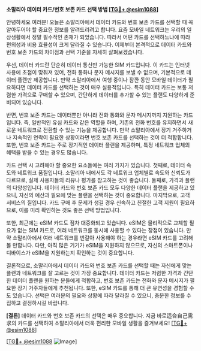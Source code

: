 **소말리아 데이터 카드/번호 보존 카드 선택 방법 [[TG💪+ @esim1088](https://t.me/s/esim1088)]**

안녕하세요 여러분! 오늘은 소말리아에서 데이터 카드와 번호 보존 카드를 선택할 때 꼭 알아두어야 할 중요한 정보를 알려드리려고 합니다. 요즘 모바일 네트워크는 우리의 일상생활에서 정말 필수적인 존재가 되었습니다. 따라서 어떤 카드를 선택하느냐에 따라 편의성과 비용 효율성이 크게 달라질 수 있습니다. 이제부터 본격적으로 데이터 카드와 번호 보존 카드의 차이점과 선택 기준을 자세히 살펴보겠습니다.

우선, 데이터 카드란 단순히 데이터 통신만 가능한 SIM 카드입니다. 이 카드는 인터넷 사용에 초점이 맞춰져 있어, 전화 통화나 문자 메시지를 보낼 수 없으며, 기본적으로 데이터 플랜만 제공합니다. 만약 소말리아에서 여행 중이나 잠깐 동안 모바일 데이터가 필요하다면 데이터 카드를 선택하는 것이 매우 실용적입니다. 특히 데이터 카드는 보통 저렴한 가격으로 구매할 수 있으며, 간단하게 데이터를 추가할 수 있는 플랜도 다양하게 준비되어 있습니다.

반면, 번호 보존 카드는 데이터뿐만 아니라 전화 통화와 문자 메시지까지 지원하는 카드입니다. 즉, 일반적인 유심 카드와 같은 역할을 하며, 기존의 전화 번호를 유지하면서 새로운 네트워크로 전환할 수 있는 기능을 제공합니다. 만약 소말리아에서 장기 거주하거나 지속적인 연락이 필요한 상황이라면 번호 보존 카드를 선택하는 것이 더 적합합니다. 또한, 번호 보존 카드는 주로 장기적인 데이터 플랜을 제공하며, 특정 네트워크 업체의 혜택을 받을 수 있는 경우도 많습니다.

카드 선택 시 고려해야 할 중요한 요소들에는 여러 가지가 있습니다. 첫째로, 데이터 속도와 네트워크 품질입니다. 소말리아 내에서도 각 네트워크 업체별로 속도와 신뢰도가 다르므로, 실제 사용자들의 리뷰나 평가를 참고하는 것이 좋습니다. 둘째로, 가격과 플랜의 다양성입니다. 데이터 카드와 번호 보존 카드 모두 다양한 데이터 플랜을 제공하고 있으니, 자신의 예산과 필요에 맞는 플랜을 선택하는 것이 중요합니다. 마지막으로, 고객 서비스의 질입니다. 카드 구매 후 문제가 생길 경우 신속하고 친절한 고객 지원이 필요하므로, 이를 미리 확인하는 것도 좋은 선택 방법입니다.

또한, 최근에는 eSIM 카드도 점차 대중화되고 있습니다. eSIM은 물리적으로 교체할 필요가 없는 SIM 카드로, 여러 네트워크를 동시에 사용할 수 있다는 장점이 있습니다. 만약 소말리아에서 여러 네트워크를 번갈아 사용해야 하는 경우라면 eSIM 카드를 고려해볼 만합니다. 다만, 아직 많은 기기가 eSIM을 지원하지 않으므로, 자신의 스마트폰이나 디바이스가 eSIM을 지원하는지 확인하는 것이 중요합니다.

결론적으로, 소말리아에서 데이터 카드와 번호 보존 카드를 선택할 때는 자신에게 맞는 플랜과 네트워크를 잘 고르는 것이 가장 중요합니다. 데이터 카드는 저렴한 가격과 간단한 데이터 플랜을 원하는 분들에게 적합하고, 번호 보존 카드는 전화와 문자 메시지가 필요한 장기 거주자들에게 추천됩니다. 또한, eSIM 카드를 통해 더 큰 유연성을 경험할 수도 있습니다. 선택은 여러분의 필요와 상황에 따라 달라질 수 있으니, 충분한 정보를 수집하고 결정하시길 바랍니다.

**[결론]** 데이터 카드와 번호 보존 카드의 선택은 매우 중요합니다. 지금 바로适合自己需求의 카드를 선택하여 소말리아에서 더욱 편리한 모바일 생활을 즐겨보세요! [[TG💪+ @esim1088](https://t.me/s/esim1088)]

[[TG💪+ @esim1088](https://t.me/s/esim1088) ![Image](https://i.postimg.cc/Y0z9fWf4/image.png)]